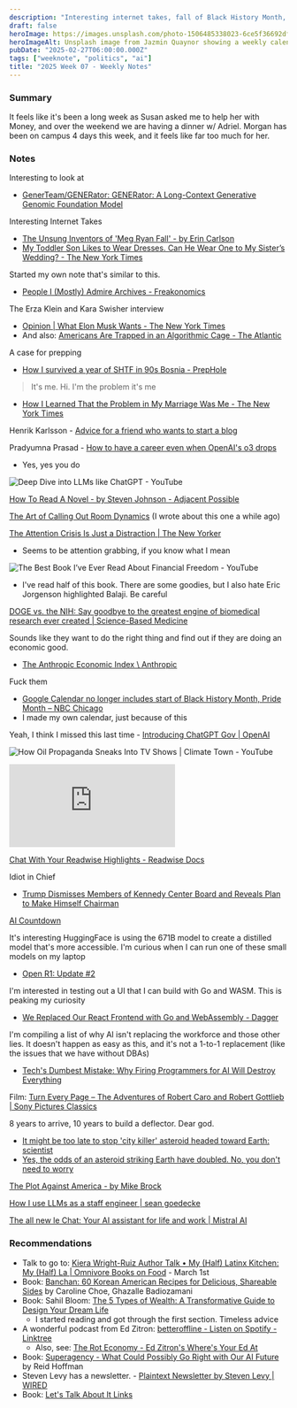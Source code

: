 ```yaml
---
description: "Interesting internet takes, fall of Black History Month, and other AI news."
draft: false
heroImage: https://images.unsplash.com/photo-1506485338023-6ce5f36692df?ixlib=rb-4.0.3&ixid=M3wxMjA3fDB8MHxwaG90by1wYWdlfHx8fGVufDB8fHx8fA%3D%3D&auto=format&fit=crop&w=2370&q=80
heroImageAlt: Unsplash image from Jazmin Quaynor showing a weekly calendar
pubDate: "2025-02-27T06:00:00.000Z"
tags: ["weeknote", "politics", "ai"]
title: "2025 Week 07 - Weekly Notes"
---
```


### Summary

It feels like it's been a long week as Susan asked me to help her with Money, and over the weekend we are having a dinner w/ Adriel. Morgan has been on campus 4 days this week, and it feels like far too much for her.

### Notes

Interesting to look at

- [GenerTeam/GENERator: GENERator: A Long-Context Generative Genomic Foundation Model](https://github.com/GenerTeam/GENERator)

Interesting Internet Takes

- [The Unsung Inventors of 'Meg Ryan Fall' - by Erin Carlson](https://erincarlson.substack.com/p/the-unsung-inventors-of-meg-ryan)
- [My Toddler Son Likes to Wear Dresses. Can He Wear One to My Sister’s Wedding? - The New York Times](https://www.nytimes.com/2025/02/05/style/toddler-gender-specific-clothing.html)

Started my own note that's similar to this.

- [People I (Mostly) Admire Archives - Freakonomics](https://freakonomics.com/series/people-i-mostly-admire/?utm_source=werehere.beehiiv.com&utm_medium=newsletter&utm_campaign=cat-meows-and-feeling-stuck&_bhlid=97f2fab35061b2d82a8da5d8066b15cae1783e61)

The Erza Klein and Kara Swisher interview

- [Opinion | What Elon Musk Wants - The New York Times](https://www.nytimes.com/2025/02/07/opinion/ezra-klein-podcast-kara-swisher.html?unlocked_article_code=1.vE4.OlIB.X3EEm2IDihmH&smid=url-share)
- And also: [Americans Are Trapped in an Algorithmic Cage - The Atlantic](https://www.theatlantic.com/ideas/archive/2025/02/trump-administration-voter-perception/681598/?gift=201cWZnM2XBz2eP81zy0pEqhdCQCYzXK6KEb_mCsC58&utm_source=copy-link&utm_medium=social&utm_campaign=share)

A case for prepping

- [How I survived a year of SHTF in 90s Bosnia - PrepHole](https://prephole.com/surviving-a-year-of-shtf-in-90s-bosnia-war-selco-forum-thread-6265/)

> It's me. Hi. I'm the problem it's me

- [How I Learned That the Problem in My Marriage Was Me - The New York Times](https://www.nytimes.com/2025/02/04/magazine/therapy-marriage-couples-counseling.html/)

Henrik Karlsson - [Advice for a friend who wants to start a blog](https://www.henrikkarlsson.xyz/p/start-a-blog)

Pradyumna Prasad - [How to have a career even when OpenAI's o3 drops](https://pradyuprasad.com/writings/how-to-have-a-career-even-when-o3-drops/)

- Yes, yes you do

![Deep Dive into LLMs like ChatGPT - YouTube](https://youtu.be/7xTGNNLPyMI)

[How To Read A Novel - by Steven Johnson - Adjacent Possible](https://adjacentpossible.substack.com/p/how-to-read-a-novel?__readwiseLocation=)

[The Art of Calling Out Room Dynamics](https://leadership.garden/calling-out-room-dynamics/) (I wrote about this one a while ago)

[The Attention Crisis Is Just a Distraction | The New Yorker](https://www.newyorker.com/magazine/2025/01/27/the-sirens-call-chris-hayes-book-review)

- Seems to be attention grabbing, if you know what I mean

![The Best Book I’ve Ever Read About Financial Freedom - YouTube](https://youtu.be/RlzV8EnEwc0)

- I've read half of this book. There are some goodies, but I also hate Eric Jorgenson highlighted Balaji. Be careful

[DOGE vs. the NIH: Say goodbye to the greatest engine of biomedical research ever created | Science-Based Medicine](https://sciencebasedmedicine.org/doge-vs-the-nih-say-goodbye-to-the-greatest-engine-of-biomedical-research-ever-created/)

Sounds like they want to do the right thing and find out if they are doing an economic good.

- [The Anthropic Economic Index \ Anthropic](https://www.anthropic.com/news/the-anthropic-economic-index)

Fuck them

- [Google Calendar no longer includes start of Black History Month, Pride Month – NBC Chicago](https://www.nbcchicago.com/news/business/money-report/google-calendar-no-longer-includes-start-of-black-history-month-pride-month/3670512/)
- I made my own calendar, just because of this

Yeah, I think I missed this last time - [Introducing ChatGPT Gov | OpenAI](https://openai.com/global-affairs/introducing-chatgpt-gov/)

![How Oil Propaganda Sneaks Into TV Shows | Climate Town - YouTube](https://youtu.be/wBC_bug5DIQ)

<iframe
  class="aspect-video w-full my-2"
  src="https://www.youtube.com/embed/ZfBkw0j-QIs"
  title="This is not normal"
  frameborder="0"
  allow="accelerometer; autoplay; clipboard-write; encrypted-media; gyroscope; picture-in-picture; web-share"
  referrerpolicy="strict-origin-when-cross-origin"
  allowfullscreen></iframe>

[Chat With Your Readwise Highlights - Readwise Docs](https://docs.readwise.io/readwise/guides/chat-with-highlights)

Idiot in Chief

- [Trump Dismisses Members of Kennedy Center Board and Reveals Plan to Make Himself Chairman](https://www.broadwayworld.com/article/Trump-Dismisses-Kennedy-Center-Board-and-Reveals-Plan-to-Make-Himself-Chairman-20250207)

[AI Countdown](https://aicountdown.com/)

It's interesting HuggingFace is using the 671B model to create a distilled model that's more accessible. I'm curious when I can run one of these small models on my laptop

- [Open R1: Update #2](https://huggingface.co/blog/open-r1/update-2?utm_source=tldrai)

I'm interested in testing out a UI that I can build with Go and WASM. This is peaking my curiosity

- [We Replaced Our React Frontend with Go and WebAssembly - Dagger](https://dagger.io/blog/replaced-react-with-go?utm_source=tldrwebdev)

I'm compiling a list of why AI isn't replacing the workforce and those other lies. It doesn't happen as easy as this, and it's not a 1-to-1 replacement (like the issues that we have without DBAs)

- [Tech's Dumbest Mistake: Why Firing Programmers for AI Will Destroy Everything](https://defragzone.substack.com/p/techs-dumbest-mistake-why-firing?utm_source=tldrwebdev)

Film: [Turn Every Page – The Adventures of Robert Caro and Robert Gottlieb | Sony Pictures Classics](https://www.sonyclassics.com/film/turneverypage/)

8 years to arrive, 10 years to build a deflector. Dear god.

- [It might be too late to stop 'city killer' asteroid headed toward Earth: scientist](https://nypost.com/2025/02/12/science/it-might-be-too-late-to-stop-city-killer-asteroid-headed-toward-earth-scientist/)
- [Yes, the odds of an asteroid striking Earth have doubled. No, you don't need to worry](https://phys.org/news/2025-02-odds-asteroid-earth-dont.html)

[The Plot Against America - by Mike Brock](https://www.notesfromthecircus.com/p/the-plot-against-america?r=4lc94&utm_campaign=post&utm_medium=web)

[How I use LLMs as a staff engineer | sean goedecke](https://www.seangoedecke.com/how-i-use-llms/?utm_source=substack&utm_medium=email)

[The all new le Chat: Your AI assistant for life and work | Mistral AI](https://mistral.ai/en/news/all-new-le-chat?utm_source=tldrai)

### Recommendations

- Talk to go to: [Kiera Wright-Ruiz Author Talk • My (Half) Latinx Kitchen: My (Half) La | Omnivore Books on Food](https://omnivorebooks.myshopify.com/collections/upcoming-events/products/kiera-wright-ruiz-author-talk-my-half-latinx-kitchen-an-unforgettable-multicultural-culinary-journey-perfect-for-winter-2025-spice-up-your-cooking-game) - March 1st
- Book: [Banchan: 60 Korean American Recipes for Delicious, Shareable Sides](https://www.amazon.com/Banchan-American-Recipes-Delicious-Shareable/dp/1797227114) by Caroline Choe, Ghazalle Badiozamani
- Book: Sahil Bloom: [The 5 Types of Wealth: A Transformative Guide to Design Your Dream Life](https://www.amazon.com/gp/product/059372318X)
  - I started reading and got through the first section. Timeless advice
- A wonderful podcast from Ed Zitron: [betteroffline - Listen on Spotify - Linktree](https://linktr.ee/betteroffline)
  - Also, see: [The Rot Economy - Ed Zitron's Where's Your Ed At](https://www.wheresyoured.at/the-rot-economy/)
- Book: [Superagency - What Could Possibly Go Right with Our AI Future](https://www.superagency.ai/) by Reid Hoffman
- Steven Levy has a newsletter. - [Plaintext Newsletter by Steven Levy | WIRED](https://www.wired.com/newsletter/plaintext?sourceCode=BottomStories)
- Book: [Let's Talk About It Links](https://www.erikamoen.com/LetsTalk/)
